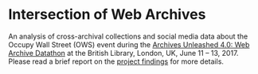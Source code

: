 # Intersection of Web Archives

An analysis of cross-archival collections and social media data about the Occupy Wall Street (OWS) event during the [Archives Unleashed 4.0: Web Archive Datathon](http://archivesunleashed.com/au4-0-british-invasion/) at the British Library, London, UK, June 11 – 13, 2017.
Please read a brief report on the [project findings](https://digitalshawn.github.io/archive-coverage/) for more details.
